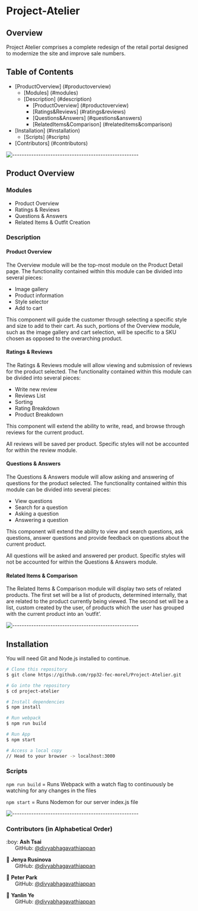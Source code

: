 # Project-Atelier

## Overview

Project Atelier comprises a complete redesign of the retail portal designed to modernize the site and improve sale numbers.

## Table of Contents

- [ProductOverview] (#productoverview)
    - [Modules] (#modules)
    - [Description] (#description)
        - [ProductOverview] (#productoverview)
        - [Ratings&Reviews] (#ratings&reviews)
        - [Questions&Answers] (#questions&answers)
        - [RelatedItems&Comparison] (#relateditems&comparison)
- [Installation] (#installation)
    - [Scripts] (#scripts)
- [Contributors] (#contributors)

![-----------------------------------------------------](https://raw.githubusercontent.com/andreasbm/readme/master/assets/lines/rainbow.png)

## Product Overview

### Modules
- Product Overview
- Ratings & Reviews
- Questions & Answers
- Related Items & Outfit Creation
### Description

#### Product Overview

The Overview module will be the top-most module on the Product Detail page.  The functionality contained within this module can be divided into several pieces:
- Image gallery
- Product information
- Style selector
- Add to cart

This component will guide the customer through selecting a specific style and size to add to their cart.   As such, portions of the Overview module, such as the image gallery and cart selection, will be specific to a SKU chosen as opposed to the overarching product.

#### Ratings & Reviews

The Ratings & Reviews module will allow viewing and submission of reviews for the product selected.  The functionality contained within this module can be divided into several pieces:
- Write new review
- Reviews List
- Sorting
- Rating Breakdown
- Product Breakdown

This component will extend the ability to write, read, and browse through reviews for the current product.

All reviews will be saved per product.  Specific styles will not be accounted for within the review module.

#### Questions & Answers

The Questions & Answers module will allow asking and answering of questions for the product selected.  The functionality contained within this module can be divided into several pieces:
- View questions
- Search for a question
- Asking a question
- Answering a question

This component will extend the ability to view and search questions, ask questions, answer questions and provide feedback on questions about the current product.

All questions will be asked and answered per product.  Specific styles will not be accounted for within the Questions & Answers module.

#### Related Items & Comparison

The Related Items & Comparison module will display two sets of related products.  The first set will be a list of products, determined internally, that are related to the product currently being viewed.  The second set will be a list, custom created by the user, of products which the user has grouped with the current product into an ‘outfit’.

![-----------------------------------------------------](https://raw.githubusercontent.com/andreasbm/readme/master/assets/lines/rainbow.png)

## Installation

You will need Git and Node.js installed to continue.

```bash
# Clone this repository
$ git clone https://github.com/rpp32-fec-morel/Project-Atelier.git

# Go into the repository
$ cd project-atelier

# Install dependencies
$ npm install

# Run webpack
$ npm run build

# Run App
$ npm start

# Access a local copy
// Head to your browser -> localhost:3000
```

### Scripts

`npm run build` = Runs Webpack with a watch flag to continuously be watching for any changes in the files

`npm start` = Runs Nodemon for our server index.js file

![-----------------------------------------------------](https://raw.githubusercontent.com/andreasbm/readme/master/assets/lines/rainbow.png)

### Contributors (in Alphabetical Order)

<p>
  :boy: <b>Ash Tsai</b> <br>
  &nbsp;&nbsp;&nbsp;&nbsp;&nbsp; GitHub: <a href="https://github.com/ashtsai14">@divyabhagavathiappan</a> <br>

  :woman: <b>Jenya Rusinova</b> <br>
  &nbsp;&nbsp;&nbsp;&nbsp;&nbsp; GitHub: <a href="https://github.com/jenrusinova">@divyabhagavathiappan</a> <br>

  :boy: <b>Peter Park</b> <br>
  &nbsp;&nbsp;&nbsp;&nbsp;&nbsp; GitHub: <a href="https://github.com/ppark051191">@divyabhagavathiappan</a> <br>

  :boy: <b>Yanlin Ye</b> <br>
  &nbsp;&nbsp;&nbsp;&nbsp;&nbsp; GitHub: <a href="https://github.com/a244629128">@divyabhagavathiappan</a> <br>
</p>
